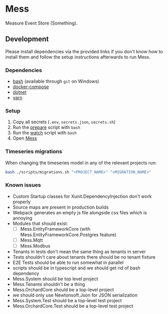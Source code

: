 # Mess

Measure Event Store (Something).

## Development

Please install dependencies via the provided links if you don't know how to
install them and follow the setup instructions afterwards to run Mess.

### Dependencies

- [bash](https://www.gnu.org/software/bash/) (available through `git` on
  Windows)
- [docker-compose](https://www.docker.com/)
- [dotnet](https://dotnet.microsoft.com/en-us/)
- [yarn](https://yarnpkg.com/)

### Setup

1. Copy all secrets (`.env`, `secrets.json`, `secrets.sh`)
2. Run the [prepare](./scripts/prepare.sh) script with `bash`
3. Run the [watch](./scripts/watch.sh) script with `bash`
4. Open [Mess](https://localhost:3001)

### Timeseries migrations

When changing the timeseries model in any of the relevant projects run:

```bash
bash ./scripts/migrations.sh "<PROJECT_NAME>" "<MIGRATION_NAME>"
```

### Known issues

- Custom Startup classes for Xunit.DependencyInjection don't work properly
- Source maps are present in production builds
- Webpack generates an empty js file alongside css files which is annoying
- Modules that should exist:
  - [ ] Mess.EntityFrameworkCore
        (with Mess.EntityFrameworkCore.Postgres feature)
  - [ ] Mess.Mqtt
  - [ ] Mess.Modbus
- Tenants in tests don't mean the same thing as tenants in server
- Tests shouldn't care about tenants there should be no tenant fixture
- E2E Tests should be able to run somewhat in parallel
- scripts should be in typescript and we should get rid of bash dependency
- Mess.System should be top level project
- Mess.Tenants shouldn't be a thing
- Mess.OrchardCore should be a top-level project
- we should only use Newtonsoft.Json for JSON serialization
- Mess.System.Test should be a top-level test project
- Mess.OrchardCore.Test should be a top-level test project
